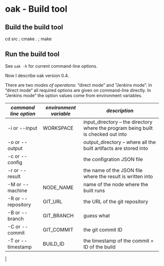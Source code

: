 oak - Build tool
================

Build the build tool
--------------------

cd src ; cmake . ; make


Run the build tool
------------------

See ```oak -h``` for current command-line options.

Now I describe oak version 0.4.

There are two *modes of operatons*: “direct mode” and "Jenkins mode”. In “direct mode“ all required options are given on command-line directly. In “Jenkins mode” the option values come from environment variables.


| *command line option* | *environment variable* | *description* |
|-----------------------|------------------------|---------------|
| -i  or  --input       | WORKSPACE              |  input_directory – the directory where the program being built is checked out into |
| -o  or  --output      |                        |  output_directory – where all the built artifacts are stored into |
| -c  or  --config      |                        |  the configration JSON file |
| -r  or  --result      |                        |  the name of the JSON file where the result is written into |
| -M  or  --machine     | NODE_NAME              |  name of the node where the built runs |
| -R  or  --repository  | GIT_URL                |  the URL of the git repository |
| -B  or  --branch      | GIT_BRANCH             |  guess what |
| -C  or  --commit      | GIT_COMMIT             |  the git commit ID |
| -T  or  --timestamp   | BUILD_ID               |  the timestamp of the commit = ID of the build |
| 




